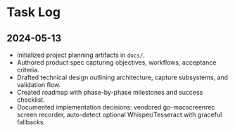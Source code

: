 # Task Log

## 2024-05-13
- Initialized project planning artifacts in `docs/`.
- Authored product spec capturing objectives, workflows, acceptance criteria.
- Drafted technical design outlining architecture, capture subsystems, and validation flow.
- Created roadmap with phase-by-phase milestones and success checklist.
- Documented implementation decisions: vendored go-macscreenrec screen recorder, auto-detect optional Whisper/Tesseract with graceful fallbacks.

